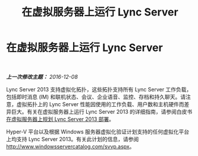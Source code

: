 ﻿---
title: 在虚拟服务器上运行 Lync Server
TOCTitle: 在虚拟服务器上运行 Lync Server
ms:assetid: e83c0f7f-88ec-434f-b35e-adedec3c318a
ms:mtpsurl: https://technet.microsoft.com/zh-cn/library/Gg399035(v=OCS.15)
ms:contentKeyID: 49888657
ms.date: 12/10/2016
mtps_version: v=OCS.15
ms.translationtype: HT
---

# 在虚拟服务器上运行 Lync Server

 

_**上一次修改主题：** 2016-12-08_

Lync Server 2013 支持虚拟化拓扑，这些拓扑支持所有 Lync Server 工作负载，包括即时消息 (IM) 和联机状态、会议、企业语音、监控、存档和持久聊天。请注意，虚拟拓扑上的 Lync Server 性能因使用的工作负载、用户数和主机硬件而差异巨大。有关在虚拟服务器上运行 Lync Server 2013 的详细指南，请参阅白皮书[在虚拟服务器上规划 Lync Server 2013 部署](http://www.microsoft.com/en-us/download/details.aspx?id=41936)。

Hyper-V 平台以及根据 Windows 服务器虚拟化验证计划支持的任何虚拟化平台上均支持 Lync Server 2013。有关此计划的信息，请参阅 <http://www.windowsservercatalog.com/svvp.aspx>。

